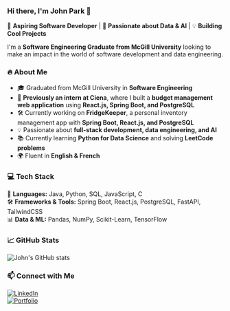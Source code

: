 ### Hi there, I'm John Park 👋

🚀 **Aspiring Software Developer** | 🎯 **Passionate about Data & AI** | 💡 **Building Cool Projects**  

I'm a **Software Engineering Graduate from McGill University** looking to make an impact in the world of software development and data engineering.  

### 🔥 About Me  
- 🎓 Graduated from McGill University in **Software Engineering**  
- 💼 **Previously an intern at Ciena**, where I built a **budget management web application** using **React.js, Spring Boot, and PostgreSQL**  
- 🛠️ Currently working on **FridgeKeeper**, a personal inventory management app with **Spring Boot, React.js, and PostgreSQL**  
- 💡 Passionate about **full-stack development, data engineering, and AI**  
- 📚 Currently learning **Python for Data Science** and solving **LeetCode problems**  
- 🌍 Fluent in **English & French**  

### 💻 Tech Stack  
🚀 **Languages:** Java, Python, SQL, JavaScript, C  
🛠 **Frameworks & Tools:** Spring Boot, React.js, PostgreSQL, FastAPI, TailwindCSS  
📊 **Data & ML:** Pandas, NumPy, Scikit-Learn, TensorFlow  

### 📈 GitHub Stats  
![John's GitHub stats](https://github-readme-stats.vercel.app/api?username=johnpark&show_icons=true&theme=radical)

### 📫 Connect with Me  
[![LinkedIn](https://img.shields.io/badge/LinkedIn-0077B5?style=for-the-badge&logo=linkedin&logoColor=white)](https://www.linkedin.com/in/john-park-106a72223/)  
[![Portfolio](https://img.shields.io/badge/Portfolio-24292E?style=for-the-badge&logo=github&logoColor=white)](https://your-portfolio-link.com)  
